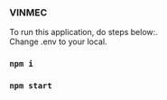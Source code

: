 ### VINMEC

To run this application, do steps below:.\
Change .env to your local.

### `npm i`

### `npm start`
